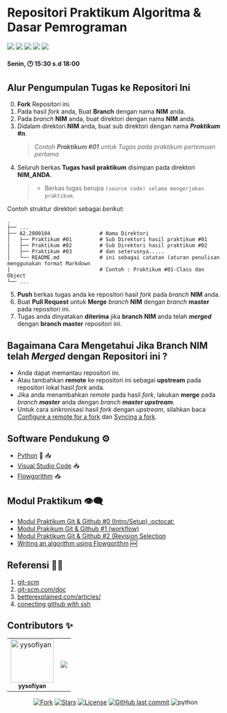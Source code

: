 # Repositori Praktikum Algoritma & Dasar Pemrograman

<p align="left">
<a href="#"><img src="https://komarev.com/ghpvc/?username=FT3002&color=blueviolet"></a>
<a href="#"><img src="https://img.shields.io/github/issues-pr/FT3002/SI-IIB?style=flat-square"></a>
<a href="#"><img src="https://img.shields.io/github/repo-size/FT3002/SI-IIB?style=flat-square"></a>
<a href="#"><img src="https://img.shields.io/github/commit-activity/w/FT3002/SI-IIB?style=flat-square"></a>
<a href="#"><img src="https://travis-ci.com/FT3002/SI-IIB.svg?branch=master"></a>
</p>

#### Senin, 🕐 15:30 s.d 18:00

## Alur Pengumpulan Tugas ke Repositori Ini

0. **Fork** Repositori ini.
1.  Pada hasil _fork_ anda, Buat **Branch** dengan nama **NIM** anda.
2. Pada _branch_ **NIM** anda, buat direktori dengan nama **NIM** anda.
3. Didalam direktori **NIM** anda, buat sub direktori dengan nama _**Praktikum #n**_.
   > _Contoh **Praktikum #01** untuk Tugas pada praktikum pertemuan pertama_
4. Seluruh berkas **Tugas hasil praktikum** disimpan pada direktori **NIM_ANDA**.
   > - Berkas tugas berupa `(source code) selama mengerjakan praktikum`.

Contoh struktur direktori sebagai *berikut:*

    .
    ├── ...
    ├── A2.2000104                # Nama Direktori
    │   ├── Praktikum #01         # Sub Direktori hasil praktikum #01
    |   ├── Praktikum #02         # Sub Direktori hasil praktikum #02
    │   ├── Praktikum #03         # dan seterusnya.....
    │   └── README.md             # ini sebagai catatan (aturan penulisan menggunakan format Markdown
    |                             # Contoh : Praktikum #01-Class dan Object
    └── ...

5. **Push** berkas tugas anda ke repositori hasil _fork_ pada _branch_ **NIM** anda.
6. Buat **Pull Request** untuk **Merge** _branch_ **NIM** dengan _branch_ **master** pada repositori ini.
7. Tugas anda dinyatakan **diterima** jika **branch NIM** anda telah _**merged**_ dengan **branch master** repositori ini.

## Bagaimana Cara Mengetahui Jika **Branch NIM** telah _**Merged**_ dengan Repositori ini ?

- Anda dapat memantau repositori ini.
- Atau tambahkan **remote** ke repositori ini sebagai **upstream** pada repositori lokal hasil _fork_ anda.
- Jika anda menambahkan _remote_ pada hasil _fork_, lakukan **merge** pada _branch **master**_ anda dengan _branch **master upstream**_.
- Untuk cara sinkronisasi hasil _fork_ dengan _upstream_, silahkan baca [Configure a remote for a fork](https://help.github.com/en/articles/configuring-a-remote-for-a-fork) dan [Syncing a fork](https://help.github.com/en/articles/syncing-a-fork).


## Software Pendukung ⚙️

- [Python](https://www.python.org/downloads/) 🐍 📥
- [Visual Studio Code](https://code.visualstudio.com) 📥
- [Flowgorithm](http://www.flowgorithm.org/download/index.html) 📥

## Modul Praktikum 👁‍🗨

- [Modul Praktikum Git & Github #0 (Intro/Setup) :octocat:](/Panduan-GIT/Praktikum-0-Git-%26-Github.md)
- [Modul Prakikum Git & Github #1 (workflow)](Panduan-GIT/Praktikum-1-Berkontribusi-di-Proyek.md)
- [Modul Praktikum Git & Github #2 (Revision Selection](Panduan-GIT/Praktikum-2-Simpan-Perubahan-Revisi-dengan-Git-Commit.md)
- [Writing an algorithm using Flowgorithm](https://yysoftxx.gitbook.io/m1-flowcart-and-flowgorithm/) 🆕

## Referensi 🕵️‍♂️

1. [git-scm](https://git-scm.com/book/id/v2/Memulai-Dasar-dasar-Git)
2. [git-scm.com/doc](https://git-scm.com/doc)
3. [betterexplained.com/articles/](https://betterexplained.com/articles/intro-to-distributed-version-control-illustrated/)
4. [conecting github with ssh](https://help.github.com/en/github/authenticating-to-github/connecting-to-github-with-ssh)


## Contributors ✨

<!-- ALL-CONTRIBUTORS-LIST:START - Do not remove or modify this section -->
<!-- prettier-ignore-start -->
<!-- markdownlint-disable -->
<!-- Jika anda ingin memasukan Profil di list contributor: cantumkan NAMA LENGKAP,PHOTO ASLI & LINK REPOSITORI ANDA kemudian menirim pull request-->
<!-- Perhatikan baris kode penulisan contributor dibawah ini -->
<table>
  <tr>
    <td align="center"><a href="#"><img src="https://avatars0.githubusercontent.com/u/34052001?s=460&v=4" width="100px;"
        alt="yysofiyan" /><br /><sub><b>yysofiyan</b></sub></a><br /><a</a></td>
    <td align="center"><a href="https://github.com/FT3002/SI-IIB/graphs/contributors"><img src="https://contrib.rocks/image?repo=FT3002/SI-IIB" /></a>
  </tr>
</table>

<!-- markdownlint-enable -->
<!-- prettier-ignore-end -->
<!-- ALL-CONTRIBUTORS-LIST:END -->


<p align="center">
<a href="#"><img src="https://img.shields.io/github/forks/FT3002/SI-IIB?label=fork&style=social"alt="Fork"></a>
<a href="#"><img src="https://img.shields.io/github/contributors/FT3002/SI-IIB" alt="Stars"></a>
<a href="#"><img src="https://poser.pugx.org/laravel/framework/license.svg" alt="License"></a>
<a href="#"><img alt="GitHub last commit" src="https://img.shields.io/github/last-commit/FT3002/SI-IIB"></a>
<a href-"#"><img src="https://img.shields.io/badge/Made%20with-Python-1f425f.svg" alt="python"></a>
</p>
